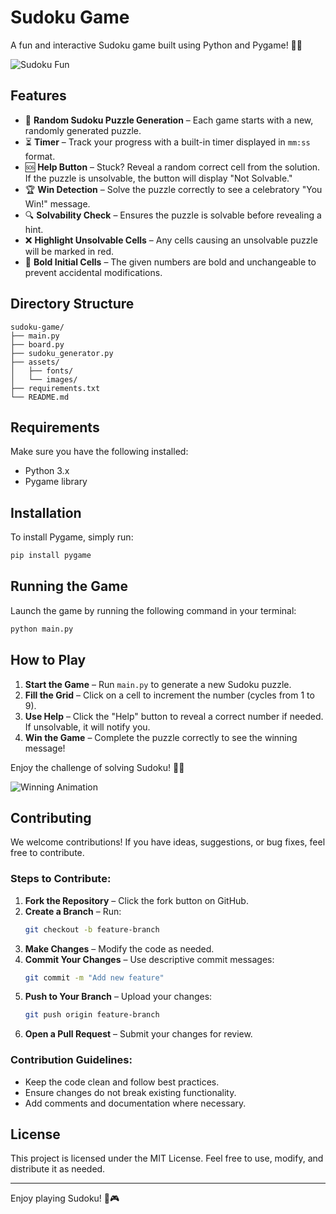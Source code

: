 # Sudoku Game

A fun and interactive Sudoku game built using Python and Pygame! 🧩🔥

![Sudoku Fun](https://media0.giphy.com/media/v1.Y2lkPTc5MGI3NjExdzNzbmN4dGJrN3R4czl5ajJkc200bnk5bzl4bDYxODhmcXd3dWhyaSZlcD12MV9pbnRlcm5hbF9naWZfYnlfaWQmY3Q9Zw/l41Yy6jvn3BXYDRu0/giphy.gif)

## Features

- 🎲 **Random Sudoku Puzzle Generation** – Each game starts with a new, randomly generated puzzle.
- ⏳ **Timer** – Track your progress with a built-in timer displayed in `mm:ss` format.
- 🆘 **Help Button** – Stuck? Reveal a random correct cell from the solution. If the puzzle is unsolvable, the button will display "Not Solvable."
- 🏆 **Win Detection** – Solve the puzzle correctly to see a celebratory "You Win!" message.
- 🔍 **Solvability Check** – Ensures the puzzle is solvable before revealing a hint.
- ❌ **Highlight Unsolvable Cells** – Any cells causing an unsolvable puzzle will be marked in red.
- 🔢 **Bold Initial Cells** – The given numbers are bold and unchangeable to prevent accidental modifications.

## Directory Structure

```
sudoku-game/
├── main.py
├── board.py
├── sudoku_generator.py
├── assets/
│   ├── fonts/
│   └── images/
├── requirements.txt
└── README.md
```

## Requirements

Make sure you have the following installed:

- Python 3.x
- Pygame library

## Installation

To install Pygame, simply run:

```bash
pip install pygame
```

## Running the Game

Launch the game by running the following command in your terminal:

```bash
python main.py
```

## How to Play

1. **Start the Game** – Run `main.py` to generate a new Sudoku puzzle.
2. **Fill the Grid** – Click on a cell to increment the number (cycles from 1 to 9).
3. **Use Help** – Click the "Help" button to reveal a correct number if needed. If unsolvable, it will notify you.
4. **Win the Game** – Complete the puzzle correctly to see the winning message!

Enjoy the challenge of solving Sudoku! 🧠✨

![Winning Animation](https://media.giphy.com/media/26AHONQ79FdWZhAI0/giphy.gif)

## Contributing

We welcome contributions! If you have ideas, suggestions, or bug fixes, feel free to contribute.

### Steps to Contribute:

1. **Fork the Repository** – Click the fork button on GitHub.
2. **Create a Branch** – Run:
   ```bash
   git checkout -b feature-branch
   ```
3. **Make Changes** – Modify the code as needed.
4. **Commit Your Changes** – Use descriptive commit messages:
   ```bash
   git commit -m "Add new feature"
   ```
5. **Push to Your Branch** – Upload your changes:
   ```bash
   git push origin feature-branch
   ```
6. **Open a Pull Request** – Submit your changes for review.

### Contribution Guidelines:

- Keep the code clean and follow best practices.
- Ensure changes do not break existing functionality.
- Add comments and documentation where necessary.

## License

This project is licensed under the MIT License. Feel free to use, modify, and distribute it as needed.

---

Enjoy playing Sudoku! 🚀🎮

